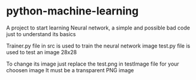 # python-machine-learning
A project to start learning Neural network, a simple and possible bad code just to understand its basics

Trainer.py file in src is used to train the neural network
image test.py file is used to test an image 28x28 

To change its image just replace the test.png in testImage file for your choosen image
It must be a transparent PNG image 
